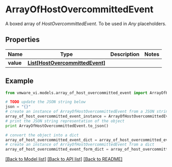 # ArrayOfHostOvercommittedEvent

A boxed array of *HostOvercommittedEvent*. To be used in *Any* placeholders. 

## Properties
Name | Type | Description | Notes
------------ | ------------- | ------------- | -------------
**value** | [**List[HostOvercommittedEvent]**](HostOvercommittedEvent.md) |  | 

## Example

```python
from vmware_vi.models.array_of_host_overcommitted_event import ArrayOfHostOvercommittedEvent

# TODO update the JSON string below
json = "{}"
# create an instance of ArrayOfHostOvercommittedEvent from a JSON string
array_of_host_overcommitted_event_instance = ArrayOfHostOvercommittedEvent.from_json(json)
# print the JSON string representation of the object
print ArrayOfHostOvercommittedEvent.to_json()

# convert the object into a dict
array_of_host_overcommitted_event_dict = array_of_host_overcommitted_event_instance.to_dict()
# create an instance of ArrayOfHostOvercommittedEvent from a dict
array_of_host_overcommitted_event_form_dict = array_of_host_overcommitted_event.from_dict(array_of_host_overcommitted_event_dict)
```
[[Back to Model list]](../README.md#documentation-for-models) [[Back to API list]](../README.md#documentation-for-api-endpoints) [[Back to README]](../README.md)


